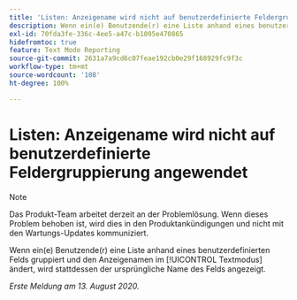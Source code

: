 ```yaml
---
title: 'Listen: Anzeigename wird nicht auf benutzerdefinierte Feldergruppierung angewendet'
description: Wenn ein(e) Benutzende(r) eine Liste anhand eines benutzerdefinierten Felds gruppiert und den Anzeigenamen im Textmodus ändert, wird stattdessen der ursprüngliche Name des Felds angezeigt.
exl-id: 70fda3fe-336c-4ee5-a47c-b1095e470865
hidefromtoc: true
feature: Text Mode Reporting
source-git-commit: 2631a7a9cd6c07feae192cb0e29f168929fc9f3c
workflow-type: tm+mt
source-wordcount: '108'
ht-degree: 100%

---
```


# Listen: Anzeigename wird nicht auf benutzerdefinierte Feldergruppierung angewendet

>[!NOTE]
>
>Das Produkt-Team arbeitet derzeit an der Problemlösung. Wenn dieses Problem behoben ist, wird dies in den Produktankündigungen und nicht mit den Wartungs-Updates kommuniziert.

Wenn ein(e) Benutzende(r) eine Liste anhand eines benutzerdefinierten Felds gruppiert und den Anzeigenamen im [!UICONTROL Textmodus] ändert, wird stattdessen der ursprüngliche Name des Felds angezeigt.

_Erste Meldung am 13. August 2020._
